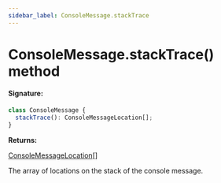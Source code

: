 ```yaml
---
sidebar_label: ConsoleMessage.stackTrace
---
```


# ConsoleMessage.stackTrace() method

#### Signature:

```typescript
class ConsoleMessage {
  stackTrace(): ConsoleMessageLocation[];
}
```

**Returns:**

[ConsoleMessageLocation](./puppeteer.consolemessagelocation.md)\[\]

The array of locations on the stack of the console message.
